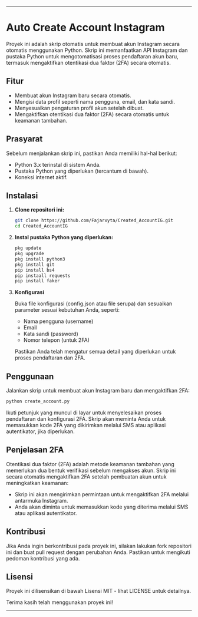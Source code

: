 
---

# Auto Create Account Instagram

Proyek ini adalah skrip otomatis untuk membuat akun Instagram secara otomatis menggunakan Python. Skrip ini memanfaatkan API Instagram dan pustaka Python untuk mengotomatisasi proses pendaftaran akun baru, termasuk mengaktifkan otentikasi dua faktor (2FA) secara otomatis.

## Fitur

- Membuat akun Instagram baru secara otomatis.
- Mengisi data profil seperti nama pengguna, email, dan kata sandi.
- Menyesuaikan pengaturan profil akun setelah dibuat.
- Mengaktifkan otentikasi dua faktor (2FA) secara otomatis untuk keamanan tambahan.

## Prasyarat

Sebelum menjalankan skrip ini, pastikan Anda memiliki hal-hal berikut:

- Python 3.x terinstal di sistem Anda.
- Pustaka Python yang diperlukan (tercantum di bawah).
- Koneksi internet aktif.

## Instalasi

1. **Clone repositori ini:**

   ```bash
   git clone https://github.com/Fajarxyta/Created_AccountIG.git
   cd Created_AccountIG
   ```

2. **Instal pustaka Python yang diperlukan:**

   ```bash
   pkg update
   pkg upgrade
   pkg install python3
   pkg install git
   pip install bs4
   pip instaall requests
   pip install faker
   
   ```

3. **Konfigurasi**

   Buka file konfigurasi (config.json atau file serupa) dan sesuaikan parameter sesuai kebutuhan Anda, seperti:
   - Nama pengguna (username)
   - Email
   - Kata sandi (password)
   - Nomor telepon (untuk 2FA)

   Pastikan Anda telah mengatur semua detail yang diperlukan untuk proses pendaftaran dan 2FA.

## Penggunaan

Jalankan skrip untuk membuat akun Instagram baru dan mengaktifkan 2FA:

```bash
python create_account.py
```

Ikuti petunjuk yang muncul di layar untuk menyelesaikan proses pendaftaran dan konfigurasi 2FA. Skrip akan meminta Anda untuk memasukkan kode 2FA yang dikirimkan melalui SMS atau aplikasi autentikator, jika diperlukan.

## Penjelasan 2FA

Otentikasi dua faktor (2FA) adalah metode keamanan tambahan yang memerlukan dua bentuk verifikasi sebelum mengakses akun. Skrip ini secara otomatis mengaktifkan 2FA setelah pembuatan akun untuk meningkatkan keamanan:

- Skrip ini akan mengirimkan permintaan untuk mengaktifkan 2FA melalui antarmuka Instagram.
- Anda akan diminta untuk memasukkan kode yang diterima melalui SMS atau aplikasi autentikator.

## Kontribusi

Jika Anda ingin berkontribusi pada proyek ini, silakan lakukan fork repositori ini dan buat pull request dengan perubahan Anda. Pastikan untuk mengikuti pedoman kontribusi yang ada.

## Lisensi

Proyek ini dilisensikan di bawah Lisensi MIT - lihat LICENSE untuk detailnya.

Terima kasih telah menggunakan proyek ini!

---
